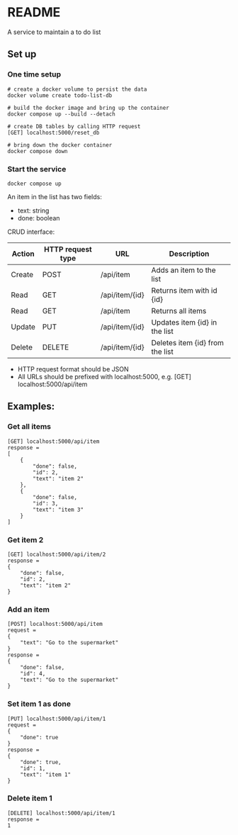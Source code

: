 # README

A service to maintain a to do list

## Set up

### One time setup

```
# create a docker volume to persist the data
docker volume create todo-list-db

# build the docker image and bring up the container
docker compose up --build --detach

# create DB tables by calling HTTP request
[GET] localhost:5000/reset_db

# bring down the docker container
docker compose down
```

### Start the service

```
docker compose up
```

An item in the list has two fields:

- text: string
- done: boolean

CRUD interface:

| Action | HTTP request type | URL            | Description                     |
| ------ | ----------------- | -------------- | ------------------------------- |
| Create | POST              | /api/item      | Adds an item to the list        |
| Read   | GET               | /api/item/{id} | Returns item with id {id}       |
| Read   | GET               | /api/item      | Returns all items               |
| Update | PUT               | /api/item/{id} | Updates item {id} in the list   |
| Delete | DELETE            | /api/item/{id} | Deletes item {id} from the list |

- HTTP request format should be JSON
- All URLs should be prefixed with localhost:5000, e.g. [GET] localhost:5000/api/item

## Examples:

### Get all items

```
[GET] localhost:5000/api/item
response =
[
    {
        "done": false,
        "id": 2,
        "text": "item 2"
    },
    {
        "done": false,
        "id": 3,
        "text": "item 3"
    }
]
```

### Get item 2

```
[GET] localhost:5000/api/item/2
response =
{
    "done": false,
    "id": 2,
    "text": "item 2"
}
```

### Add an item

```
[POST] localhost:5000/api/item
request =
{
    "text": "Go to the supermarket"
}
response =
{
    "done": false,
    "id": 4,
    "text": "Go to the supermarket"
}
```

### Set item 1 as done

```
[PUT] localhost:5000/api/item/1
request =
{
    "done": true
}
response =
{
    "done": true,
    "id": 1,
    "text": "item 1"
}
```

### Delete item 1

```
[DELETE] localhost:5000/api/item/1
response =
1
```
